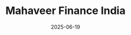 ---  
layout: startup_page  
title: "Mahaveer Finance India"  
id: "mahaveerfinance.com"  
permalink: "/mahaveerfinanceindiamahaveerfinance.com06192025/"  
website: "https://mahaveerfinance.com/"  
funding_round: "Series C"  
funding_amount: "₹200Cr"  
investors: "Elevation Capital, BanyanTree Finance, First Bridge Capital"  
about: "Mahaveer Finance India is a non-banking financial company (NBFC) specializing in financing used commercial and passenger vehicles, particularly targeting first-time buyers and small fleet operators in Tier II to Tier V markets. It aims to expand its technology infrastructure and improve access to formal credit for small entrepreneurs, serving over 20,000 active customers across South India."  
markets: "Fintech, Financial Services"  
hq: "Chennai, Tamil Nadu, India"  
founded_year: "1981"  
linkedin: "https://www.linkedin.com/company/mahaveer-finance-india-ltd"  
twitter: ""  
instagram: ""  
facebook: ""  
crunchbase: ""  
pitchbook: ""  

date_display: "19-Jun-2025"  
date: "2025-06-19"

# SEO Optimization  
meta_title: "Mahaveer Finance India - Series C Funding (₹200Cr)"  
meta_description: "Mahaveer Finance India, Mahaveer Finance India is a non-banking financial company (NBFC) specializing in financing used commercial and passenger vehicles, particularly target..."  
meta_keywords: "Mahaveer Finance India, Fintech, Financial Services, Series C funding"  
canonical_url: "https://startup.projectstartups.com/mahaveerfinanceindiamahaveerfinance.com06192025/"  
---